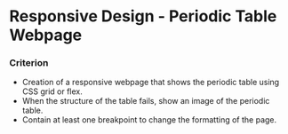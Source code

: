 # Responsive Design - Periodic Table Webpage

### Criterion
+ Creation of a responsive webpage that shows the periodic table using CSS grid or flex.
+ When the structure of the table fails, show an image of the periodic table.
+ Contain at least one breakpoint to change the formatting of the page.
